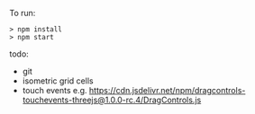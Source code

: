 To run:
```
> npm install
> npm start
```

todo: 
- git
- isometric grid cells
- touch events
    e.g. https://cdn.jsdelivr.net/npm/dragcontrols-touchevents-threejs@1.0.0-rc.4/DragControls.js


